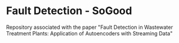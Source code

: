 # Fault Detection - SoGood
Repository associated with the paper "Fault Detection in Wastewater Treatment Plants: Application of Autoencoders with Streaming Data"
